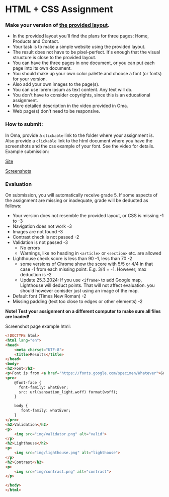 # HTML + CSS Assignment
### Make your version of [the provided layout](assingment-layout.pdf).
* In the provided layout you'll find the plans for three pages: Home, Products and Contact.
* Your task is to make a simple website using the provided layout.
* The result does not have to be pixel-perfect. It's enough that the visual structure is close to the provided layout.
* You can have the three pages in one document, or you can put each page into its own document.
* You should make up your own color palette and choose a font (or fonts) for your version.
* Also add your own images to the page(s).
* You can use lorem ipsum as text content. Any text will do.
* You don't have to consider copyrights, since this is an educational assignment.
* More detailed description in the video provided in Oma.
* Web page(s) don't need to be responsive.

### How to submit:
In Oma, provide a `clickable` link to the folder where your assignment is. Also provide a `clickable` link to the html document where you have the screenshots and the css example of your font. See the video for details. Example submission:

[Site](https://users.metropolia.fi/~username/foldername)

[Screenshots](https://users.metropolia.fi/~username/foldername/screenshots.html)

### Evaluation
On submission, you will automatically receive grade 5. If some aspects of the assignment are missing or inadequate, grade will be deducted as follows:
* Your version does not resemble the provided layout, or CSS is missing -1 to -3
* Navigation does not work -3
* Images are not found -3
* Contrast check is not passed -2
* Validation is not passed -3
   * No errors
   * Warnings, like no heading in `<article>` or `<section>` etc. are allowed
* Lighthouse check score is less than 90 -1, less than 70 -2
  * some versions of Chrome show the score with 5/5 or 4/4 in that case -1 from each missing point. E.g. 3/4 = -1. However, max deduction is -2
  * Update 25.3.2024: If you use `<iframe>` to add Google map, Lighthouse will deduct points. That will not affect evaluation. you should however conisder just using an image of the map. 
* Default font (Times New Roman) -2
* Missing padding (text too close to edges or other elements) -2

**Note! Test your assignment on a different computer to make sure all files are loaded!** 

Screenshot page example html:
```html
<!DOCTYPE html>
<html lang="en">
<head>
    <meta charset="UTF-8">
    <title>Results</title>
</head>
<body>
<h2>Font</h2>
<p>Font is from <a href="https://fonts.google.com/specimen/Whatever">Google Fonts. Name: Whatever</a></p>
<pre>
    @font-face {
      font-family: whatEver;
      src: url(sansation_light.woff) format(woff);
    }

    body {
       font-family: whatEver;
    }
</pre>
<h2>Validation</h2>
<p>
    <img src="img/validator.png" alt="valid">
</p>
<h2>Lighthouse</h2>
<p>
    <img src="img/lighthouse.png" alt="lighthouse">
</p>
<h2>Contrast</h2>
<p>
    <img src="img/contrast.png" alt="contrast">
</p>

</body>
</html>
```
